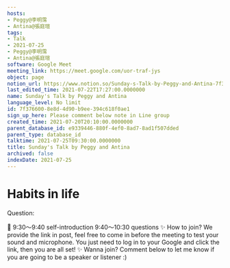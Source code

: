 ```yaml
---
hosts:
- Peggy@李明霈
- Antina@張庭瑄
tags:
- Talk
- 2021-07-25
- Peggy@李明霈
- Antina@張庭瑄
software: Google Meet
meeting_link: https://meet.google.com/uor-traf-jys
object: page
notion_url: https://www.notion.so/Sunday-s-Talk-by-Peggy-and-Antina-7f3766008e8d4d90b9ee394c618f0ae1
last_edited_time: 2021-07-22T17:27:00.0000000
name: Sunday's Talk by Peggy and Antina
language_level: No limit
id: 7f376600-8e8d-4d90-b9ee-394c618f0ae1
sign_up_here: Please comment below note in Line group
created_time: 2021-07-20T20:10:00.0000000
parent_database_id: e9339446-880f-4ef0-8ad7-8ad1f507dded
parent_type: database_id
talktime: 2021-07-25T09:30:00.0000000
title: Sunday's Talk by Peggy and Antina
archived: false
indexDate: 2021-07-25
---
```


# Habits in life
Question:
   
   
   
   
   
📅
9:30～9:40 self-introduction
9:40～10:30 questions
✨
How to join?
We provide the link in post, feel free to come in before the meeting to test your sound and microphone. You just need to log in to your Google and click the link, then you are all set!
✨
Wanna join?
Comment below to let me know if you are going to be a speaker or listener :)



